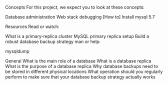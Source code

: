 
Concepts
For this project, we expect you to look at these concepts:

Database administration
Web stack debugging
[How to] Install mysql 5.7

Resources
Read or watch:

What is a primary-replica cluster
MySQL primary replica setup
Build a robust database backup strategy
man or help:

mysqldump

General
What is the main role of a database
What is a database replica
What is the purpose of a database replica
Why database backups need to be stored in different physical locations
What operation should you regularly perform to make sure that your database backup strategy actually works


